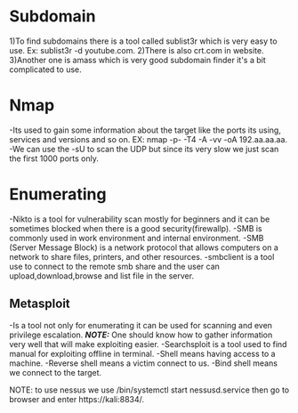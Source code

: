 # Subdomain 
1)To find subdomains there is  a tool called sublist3r which is very easy to use.
Ex: sublist3r -d youtube.com.
2)There is also crt.com in website.
3)Another one is amass which is very good subdomain finder it's a bit complicated to use.
# Nmap
-Its used to gain some information about the target like the ports its using, services and versions and so on.
EX: nmap -p- -T4 -A -vv -oA 192.aa.aa.aa.
-We can use the -sU to scan the UDP but since its very slow we just scan the first 1000 ports  only.
# Enumerating 
-Nikto is a tool for vulnerability scan mostly for beginners and it can be sometimes blocked when there is a good security(firewallp).
-SMB is commonly used in work environment and internal environment.
-SMB (Server Message Block) is a network protocol that allows computers on a network to share files, printers, and other resources.
-smbclient is a tool use to connect to the remote smb share and the user can upload,download,browse and list file in the server.
## Metasploit
-Is a tool not only for enumerating it can be used for scanning and even privilege escalation.
***NOTE:*** One should know how to gather information very well that will make exploiting easier.
-Searchsploit is a tool used to find manual for exploiting offline in terminal.
-Shell means having access to a machine.
-Reverse shell means a victim connect to us.
-Bind shell means we connect to the target.

NOTE: to use nessus we use /bin/systemctl start nessusd.service
then go to browser and enter https://kali:8834/.